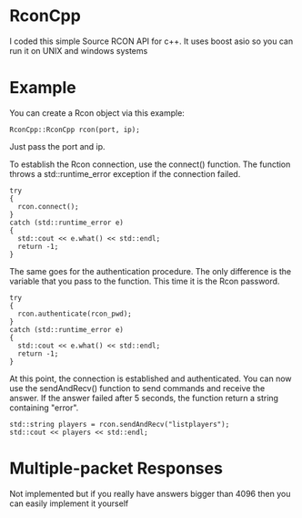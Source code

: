 # RconCpp

I coded this simple Source RCON API for c++. It uses boost asio so you can run it on UNIX and windows systems

# Example
You can create a Rcon object via this example:
```
RconCpp::RconCpp rcon(port, ip);
```
Just pass the port and ip.

To establish the Rcon connection, use the connect() function.
The function throws a std::runtime_error exception if the connection failed.
```
try
{
  rcon.connect();
}
catch (std::runtime_error e)
{
  std::cout << e.what() << std::endl;
  return -1;
}
```

The same goes for the authentication procedure.
The only difference is the variable that you pass to the function. This time it is the Rcon password.
```
try
{
  rcon.authenticate(rcon_pwd);
}
catch (std::runtime_error e)
{
  std::cout << e.what() << std::endl;
  return -1;
}
```

At this point, the connection is established and authenticated. 
You can now use the sendAndRecv() function to send commands and receive the answer. If the answer failed after 5 seconds, the function return a string containing "error".
```
std::string players = rcon.sendAndRecv("listplayers");
std::cout << players << std::endl;
```

# Multiple-packet Responses
Not implemented but if you really have answers bigger than 4096 then you can easily implement it yourself
